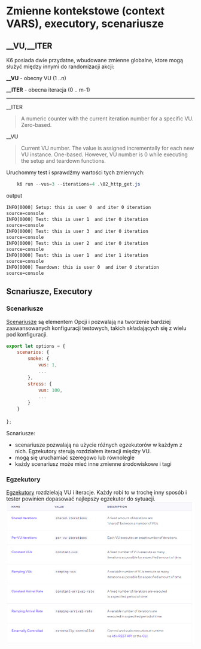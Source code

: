 # Zmienne kontekstowe (context VARS), executory, scenariusze

## __VU,__ITER
K6 posiada dwie przydatne, wbudowane zmienne globalne, ktore mogą służyć między innymi do randomizacji akcji:

**__VU** - obecny VU (1 ..n)

**__ITER** - obecna iteracja (0 .. m-1)
***
__ITER

> A numeric counter with the current iteration number for a specific VU. Zero-based.

__VU
> Current VU number. The value is assigned incrementally for each new VU instance. One-based. However, VU number is 0 while executing the setup and teardown functions.

Uruchommy test i sprawdźmy wartości tych zmiennych:
```powershell
    k6 run --vus=3 --iterations=4 .\02_http_get.js
```
output
```shell
INFO[0000] Setup: this is user 0  and iter 0 iteration   source=console
INFO[0000] Test: this is user 1  and iter 0 iteration    source=console
INFO[0000] Test: this is user 3  and iter 0 iteration    source=console                                                 INFO[0000] Test: this is user 2  and iter 0 iteration    source=console                                                 INFO[0000] Test: this is user 1  and iter 1 iteration    source=console
INFO[0000] Teardown: this is user 0  and iter 0 iteration  source=console    
```
## Scnariusze, Executory

### Scenariusze
[Scenariusze](https://k6.io/docs/using-k6/scenarios) są elementem Opcji i pozwalają na tworzenie bardziej zaawansowanych konfiguracji testowych, takich składających się z wielu 
pod konfiguracji.

```javascript
export let options = {
    scenarios: {
        smoke: {
            vus: 1,
            ...
        },
        stress: {
            vus: 100,
            ...
        }
    }

};
```

Scnariusze:
- scenariusze pozwalają na użycie różnych egzekutorów w każdym z nich. Egzekutory sterują rozdziałem iteracji między VU.
- mogą się uruchamiać szeregowo lub równolegle
- każdy scenariusz może mieć inne zmienne środowiskowe i tagi

### Egzekutory


[Egzekutory](https://k6.io/docs/using-k6/scenarios/executors/) rozdzielają VU i iteracje. Każdy robi to w trochę inny sposób i tester powinien dopasować najlepszy egzekutor do sytuacji.
![cookies](img/executors.png)